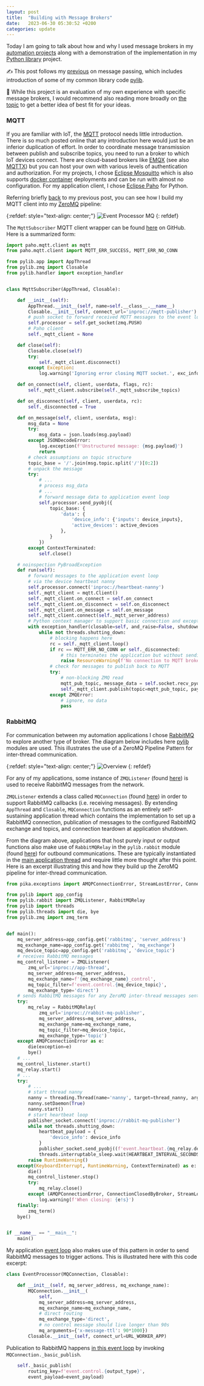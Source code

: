 ```yaml
---
layout: post
title:  "Building with Message Brokers"
date:   2023-06-30 05:30:52 +0200
categories: update
---
```

Today I am going to talk about how and why I used message brokers in my [automation projects][home-automation-blog-url] along with a demonstration of the implementation in my [Python library][pylib-url] project.

:writing_hand: This post follows my [previous][zmq-blog-url] on message passing, which includes introduction of some of my common library code [pylib][pylib-url].

:incoming_envelope: While this project is an evaluation of my own experience with specific message brokers, I would recommend also reading more broadly on [the topic](https://duckduckgo.com/?va=v&t=ha&q=programming+with+message+brokers&ia=web) to get a better idea of best fit for your ideas.

### MQTT

If you are familiar with IoT, the [MQTT][mqtt-url] protocol needs little introduction. There is so much posted online that any introduction here would just be an inferior duplication of effort. In order to coordinate message transmission between publish and subscribe topics, you need to run a broker to which IoT devices connect. There are cloud-based brokers like [EMQX][emqx-url] (see also [MQTTX][mqttx-url]) but you can host your own with various levels of authentication and authorization. For my projects, I chose [Eclipse Mosquitto][mosquitto-url] which is also supports [docker container][mosquitto-docker-url] deployments and can be run with almost no configuration. For my application client, I chose [Eclipse Paho][paho-python-url] for Python.

Referring briefly [back][home-automation-blog-url] to my previous post, you can see how I build my MQTT client into my [ZeroMQ][zmq-url] pipeline:

{:refdef: style="text-align: center;"}
![Event Processor MQ](/assets/event-processor/event-processor_zmq_sockets.png)
{: refdef}

The `MqttSubscriber` MQTT client wrapper can be found [here](https://github.com/tailucas/event-processor/blob/bcca7e27c238cb783abf2102a339e2efcc11a7c8/app/__main__.py#L1471-L1615) on GitHub. Here is a summarized form:

```python
import paho.mqtt.client as mqtt
from paho.mqtt.client import MQTT_ERR_SUCCESS, MQTT_ERR_NO_CONN

from pylib.app import AppThread
from pylib.zmq import Closable
from pylib.handler import exception_handler


class MqttSubscriber(AppThread, Closable):

    def __init__(self):
        AppThread.__init__(self, name=self.__class__.__name__)
        Closable.__init__(self, connect_url='inproc://mqtt-publisher')
        # push socket to forward received MQTT messages to the event loop
        self.processor = self.get_socket(zmq.PUSH)
        # Paho client
        self._mqtt_client = None

    def close(self):
        Closable.close(self)
        try:
            self._mqtt_client.disconnect()
        except Exception:
            log.warning('Ignoring error closing MQTT socket.', exc_info=True)

    def on_connect(self, client, userdata, flags, rc):
        self._mqtt_client.subscribe(self._mqtt_subscribe_topics)

    def on_disconnect(self, client, userdata, rc):
        self._disconnected = True

    def on_message(self, client, userdata, msg):
        msg_data = None
        try:
            msg_data = json.loads(msg.payload)
        except JSONDecodeError:
            log.exception(f'Unstructured message: {msg.payload}')
            return
        # check assumptions on topic structure
        topic_base = '/'.join(msg.topic.split('/')[0:2])
        # unpack the message
        try:
            # ...
            # process msg_data
            # ...
            # forward message data to application event loop
            self.processor.send_pyobj({
                topic_base: {
                    'data': {
                        'device_info': {'inputs': device_inputs},
                        'active_devices': active_devices
                    },
                }
            })
        except ContextTerminated:
            self.close()

    # noinspection PyBroadException
    def run(self):
        # forward messages to the application event loop
        # via the device heartbeat nanny
        self.processor.connect('inproc://heartbeat-nanny')
        self._mqtt_client = mqtt.Client()
        self._mqtt_client.on_connect = self.on_connect
        self._mqtt_client.on_disconnect = self.on_disconnect
        self._mqtt_client.on_message = self.on_message
        self._mqtt_client.connect(self._mqtt_server_address)
        # Python context manager to support basic connection and exception handling
        with exception_handler(closable=self, and_raise=False, shutdown_on_error=True):
            while not threads.shutting_down:
                # blocking happens here
                rc = self._mqtt_client.loop()
                if rc == MQTT_ERR_NO_CONN or self._disconnected:
                    # this terminates the application but without sending exceptions to Sentry.io
                    raise ResourceWarning(f'No connection to MQTT broker at {self._mqtt_server_address} (disconnected? {self._disconnected})')
                # check for messages to publish back to MQTT
                try:
                    # non-blocking ZMQ read
                    mqtt_pub_topic, message_data = self.socket.recv_pyobj(flags=zmq.NOBLOCK)
                    self._mqtt_client.publish(topic=mqtt_pub_topic, payload=message_data)
                except ZMQError:
                    # ignore, no data
                    pass
```

### RabbitMQ

For communication between my automation applications I chose [RabbitMQ][rabbit-url] to explore another type of broker. The diagram below includes here [pylib][pylib-url] modules are used. This illustrates the use of a ZeroMQ Pipeline Pattern for inter-thread communication.

{:refdef: style="text-align: center;"}
![Overview](/assets/blog/messages/messages.png)
{: refdef}

For any of my applications, some instance of `ZMQListener` (found [here](https://github.com/tailucas/pylib/blob/ac05d39592c2264143ec4a37fe76b7e0369515bd/pylib/rabbit.py#L140-L197)) is used to receive RabbitMQ messages from the network.

`ZMQListener` extends a class called `MQConnection` (found [here](https://github.com/tailucas/pylib/blob/ac05d39592c2264143ec4a37fe76b7e0369515bd/pylib/rabbit.py#L41-L137)) in order to support RabbitMQ callbacks (i.e. receiving messages). By extending `AppThread` and `Closable`, `MQConnection` functions as an entirely self-sustaining application thread which contains the implementation to set up a RabbitMQ connection, publication of messages to the configured RabbitMQ exchange and topics, and connection teardown at application shutdown. 

From the diagram above, applications that host purely input or output functions also make use of `RabbitMQRelay` in the `pylib.rabbit` module (found [here](https://github.com/tailucas/pylib/blob/ac05d39592c2264143ec4a37fe76b7e0369515bd/pylib/rabbit.py#L200-L242)) for outbound communications. These are typically instantiated in the [main application thread](https://github.com/tailucas/snapshot-processor/blob/84394fbbcdb9402696720b1c6bf67586d77dcdd1/app/__main__.py#L896-L909) and require little more thought after this point. Here is an excerpt illustrating this and how they build up the ZeroMQ pipeline for inter-thread communication.

```python
from pika.exceptions import AMQPConnectionError, StreamLostError, ConnectionClosedByBroker

from pylib import app_config
from pylib.rabbit import ZMQListener, RabbitMQRelay
from pylib import threads
from pylib.threads import die, bye
from pylib.zmq import zmq_term


def main():
    mq_server_address=app_config.get('rabbitmq', 'server_address')
    mq_exchange_name=app_config.get('rabbitmq', 'mq_exchange')
    mq_device_topic=app_config.get('rabbitmq', 'device_topic')
    # receives RabbitMQ messages
    mq_control_listener = ZMQListener(
        zmq_url='inproc://app-thread',
        mq_server_address=mq_server_address,
        mq_exchange_name=f'{mq_exchange_name}_control',
        mq_topic_filter=f'event.control.{mq_device_topic}',
        mq_exchange_type='direct')
    # sends RabbitMQ messages for any ZeroMQ inter-thread messages sent to zmq_url
    try:
        mq_relay = RabbitMQRelay(
            zmq_url='inproc://rabbit-mq-publisher',
            mq_server_address=mq_server_address,
            mq_exchange_name=mq_exchange_name,
            mq_topic_filter=mq_device_topic,
            mq_exchange_type='topic')
    except AMQPConnectionError as e:
        die(exception=e)
        bye()
    # ...
    mq_control_listener.start()
    mq_relay.start()
    # ...
    try:
        # ...
        # start thread nanny
        nanny = threading.Thread(name='nanny', target=thread_nanny, args=(signal_handler,))
        nanny.setDaemon(True)
        nanny.start()
        # start heartbeat loop
        publisher_socket.connect('inproc://rabbit-mq-publisher')
        while not threads.shutting_down:
            heartbeat_payload = {
                'device_info': device_info
            }
            publisher_socket.send_pyobj((f'event.heartbeat.{mq_relay.device_topic}', heartbeat_payload))
            threads.interruptable_sleep.wait(HEARTBEAT_INTERVAL_SECONDS)
        raise RuntimeWarning()
    except(KeyboardInterrupt, RuntimeWarning, ContextTerminated) as e:
        die()
        mq_control_listener.stop()
        try:
            mq_relay.close()
        except (AMQPConnectionError, ConnectionClosedByBroker, StreamLostError) as e:
            log.warning(f'When closing: {e!s}')
    finally:
        zmq_term()
    bye()


if __name__ == "__main__":
    main()
```

My application [event loop](https://github.com/tailucas/event-processor/blob/bcca7e27c238cb783abf2102a339e2efcc11a7c8/app/__main__.py#L746-L757) also makes use of this pattern in order to send RabbitMQ messages to trigger actions. This is illustrated here with this code excerpt:

```python
class EventProcessor(MQConnection, Closable):

    def __init__(self, mq_server_address, mq_exchange_name):
        MQConnection.__init__(
            self,
            mq_server_address=mq_server_address,
            mq_exchange_name=mq_exchange_name,
            # direct routing
            mq_exchange_type='direct',
            # no control message should live longer than 90s
            mq_arguments={'x-message-ttl': 90*1000})
        Closable.__init__(self, connect_url=URL_WORKER_APP)
```

Publication to RabbitMQ happens [in this event loop](https://github.com/tailucas/event-processor/blob/bcca7e27c238cb783abf2102a339e2efcc11a7c8/app/__main__.py#L1301C32-L1301C32) by invoking `MQConnection._basic_publish`.

```python
    self._basic_publish(
        routing_key=f'event.control.{output_type}',
        event_payload=event_payload)
```

[home-automation-blog-url]: https://tailucas.github.io/update/2023/06/18/home-automation.html
[zmq-blog-url]: https://tailucas.github.io/update/2023/06/25/message-brokers-zmq.html
[pylib-url]: https://github.com/tailucas/pylib
[pylib-threads-url]: https://github.com/tailucas/pylib/blob/master/pylib/threads.py
[pylib-zmq-url]: https://github.com/tailucas/pylib/blob/master/pylib/zmq.py

[esp-url]: https://www.espressif.com/
[msg-pack-url]: https://msgpack.org/
[mqtt-url]: https://mqtt.org/
[mqttx-url]: https://mqttx.app/
[emqx-url]: https://www.emqx.com/
[mosquitto-url]: https://mosquitto.org/
[mosquitto-docker-url]: https://hub.docker.com/_/eclipse-mosquitto/
[paho-python-url]: https://pypi.org/project/paho-mqtt/
[python-url]: https://www.python.org/
[rabbit-url]: https://www.rabbitmq.com/
[rabbit-gsg-url]: https://www.rabbitmq.com/getstarted.html
[rpi-url]: https://www.raspberrypi.com/
[zmq-url]: https://zeromq.org/
[zmq-socket-api-url]: https://zeromq.org/socket-api/

